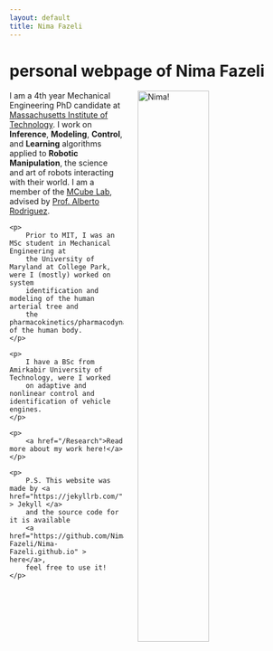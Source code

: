 ```yaml
---
layout: default
title: Nima Fazeli
---
```

<div class="blurb">
	<h1>
	personal webpage of Nima Fazeli
	</h1>
	<p>
		<img src="{{site..baseurl }}/assets/robot_shot" alt="Nima!" style="float:right;width:50%;" hspace="25">
		I am a 4th year Mechanical Engineering PhD candidate at
		<a href="http://meche.mit.edu/" > Massachusetts Institute of Technology</a>.
		I work on <strong>Inference</strong>, <strong>Modeling</strong>,
		<strong>Control</strong>, and <strong>Learning</strong> algorithms
		applied to <strong>Robotic Manipulation</strong>,
		the science and art of robots interacting with their world.
		I am a member of the <a href="http://mcube.mit.edu/">
		MCube Lab</a>, advised by
		<a href="http://meche.mit.edu/people/faculty/ALBERTOR@MIT.EDU" >
		Prof. Alberto Rodriguez</a>.
	</p>

	<p>
		Prior to MIT, I was an MSc student in Mechanical Engineering at
		the University of Maryland at College Park, were I (mostly) worked on system
		identification and modeling of the human arterial tree and
		the pharmacokinetics/pharmacodynamics of the human body.
	</p>

	<p>
		I have a BSc from Amirkabir University of Technology, were I worked
		on adaptive and nonlinear control and identification of vehicle engines.
	</p>

	<p>
		<a href="/Research">Read more about my work here!</a>
	</p>

	<p>
		P.S. This website was made by <a href="https://jekyllrb.com/" > Jekyll </a>
		and the source code for it is available
		<a href="https://github.com/Nima-Fazeli/Nima-Fazeli.github.io" > here</a>,
		feel free to use it!
	</p>
</div><!-- /.blurb -->
